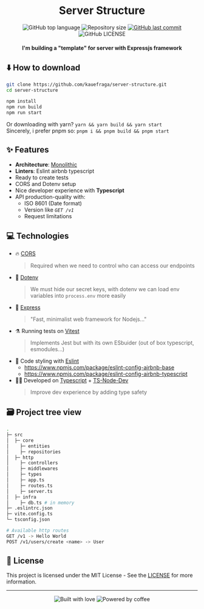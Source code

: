 <h1 align="center">Server Structure</h1>

<p align="center">
  <img
    alt="GitHub top language"
    src="https://img.shields.io/github/languages/top/kauefraga/server-structure.svg"
  />
  <img
    alt="Repository size"
    src="https://img.shields.io/github/repo-size/kauefraga/server-structure.svg"
  />
  <a href="https://github.com/kauefraga/server-structure/commits/main">
    <img
      alt="GitHub last commit"
      src="https://img.shields.io/github/last-commit/kauefraga/server-structure.svg"
    />
  </a>
  <img
    alt="GitHub LICENSE"
    src="https://img.shields.io/github/license/kauefraga/server-structure.svg"
  />
</p>

<h4 align="center">I'm building a "template" for server with Expressjs framework</h4>

## ⬇️ How to download

```bash
git clone https://github.com/kauefraga/server-structure.git
cd server-structure

npm install
npm run build
npm run start
```

Or downloading with yarn? `yarn && yarn build && yarn start`
<br/>
Sincerely, i prefer pnpm so: `pnpm i && pnpm build && pnpm start`

## ✨ Features

- **Architecture**: [Monolithic](https://en.wikipedia.org/wiki/Monolithic_application)
- **Linters**: Eslint airbnb typescript
- Ready to create tests
- CORS and Dotenv setup
- Nice developer experience with **Typescript**
- API production-quality with:
  - ISO 8601 (Date format)
  - Version like _`GET /v1`_
  - Request limitations

## 💻 Technologies

- 🔥 [CORS](https://npmjs.com/package/cors)
  > Required when we need to control who can access our endpoints
- 🤫 [Dotenv](https://npmjs.com/package/dotenv)
  > We must hide our secret keys, with dotenv we can load env variables into `process.env` more easily
- 🔮 [Express](https://expressjs.com)
  > "Fast, minimalist web framework for Nodejs..."
- ⚗️ Running tests on [Vitest](https://vitest.dev)
  > Implements Jest but with its own ESbuider (out of box typescript, esmodules...)
- 💄 Code styling with [Eslint](https://eslint.org)
  - https://www.npmjs.com/package/eslint-config-airbnb-base
  - https://www.npmjs.com/package/eslint-config-airbnb-typescript
- 🧑‍💻 Developed on [Typescript](https://typescriptlang.org) + [TS-Node-Dev](https://npmjs.com/package/ts-node-dev)
  > Improve dev experience by adding type safety

## 🗃️ Project tree view

```bash
.
├─ src
│  ├─ core
│    ├─ entities
│    ├─ repositories
│  ├─ http
│    ├─ controllers
│    ├─ middlewares
│    ├─ types
│    ├─ app.ts
│    ├─ routes.ts
│    ├─ server.ts
│  ├─ infra
│    ├─ db.ts # in memory
├─ .eslintrc.json
├─ vite.config.ts
└─ tsconfig.json
```

```bash
# Available http routes
GET /v1 -> Hello World
POST /v1/users/create <name> -> User
```

## 📝 License

This project is licensed under the MIT License - See the [LICENSE](https://github.com/kauefraga/server-structure/blob/main/LICENSE) for more information.

---

<div align="center">
  <img alt="Built with love" src="https://forthebadge.com/images/badges/built-with-love.svg">
  <img alt="Powered by coffee" src="https://forthebadge.com/images/badges/powered-by-coffee.svg">
</div>
